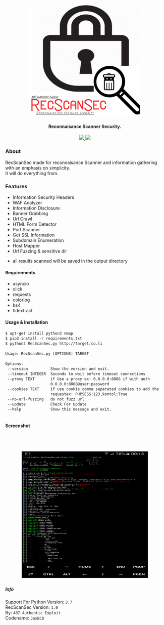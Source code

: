 <h1 align="center">
    <br>
    <a href="https://github.com/jaxBCD/RecScanSec">
    <img src="src/utils/RecScanSec.png" alt="RecScanSec" width="350" height="350">
    </a>
    <br>    
</h1>

<h4 align="center">Reconnaisance Scanner Security.</h4>
<p align="center">
   <a href="https://github.com/jaxBCD/RecScanSec">
      <img src="https://img.shields.io/badge/RecScanSec-👣-brightgreen.svg">
   </a>
   
   <a href="https://www.python.org">
      <img src="https://img.shields.io/badge/python-3.x-blue.svg">
   </a>
</p>

### About
 RecScanSec made for reconnaisance Scanner and information gathering with an emphasis on simplicity.<br> 
 It will do everything from.</br>

### Features
 * Information Security Headers
 * WAF Analyzer
 * Information Disclosure
 * Banner Grabbing
 * Url Crawl
 * HTML Form Detector
 * Port Scanner
 * Get SSL Information
 * Subdomain Enumeration
 * Host Mapper
 * Url Fuzzing & sensitive dir
 - all results scanned will be saved in the output directory

#### Requirements
 * asyncio
 * click
 * requests
 * colorlog
 * bs4
 * tldextract

#### Usage & Installation
 ```
 $ apt-get install python3 nmap
 $ pip3 install -r requirements.txt
 $ python3 RecScanSec.py http://target.co.li
 
Usage: RecScanSec.py [OPTIONS] TARGET

Options:
  --version          Show the version and exit.
  --timeout INTEGER  Seconds to wait before timeout connections
  --proxy TEXT       if Use a proxy ex: 0.0.0.0:8888 if with auth
                     0.0.0.0:8888@user:password
  --cookies TEXT     if use cookie comma separated cookies to add the
                     requestex: PHPSESS:123,kontol:True
  --no-url-fuzzing   do not fuzz url
  --update           Check For Update
  --help             Show this message and exit.
     
 ```
#### Screenshot
<h1 align="center">
    <br>
    <a href="https://github.com/jaxBCD/RecScanSec">
    <img src="src/utils/SS.png" alt="ReconT" width="400" height="400">
    </a>
    </br>
</h1>    

##### Info
 Support For Python Version: ```3.7```<br>
 RecScanSec Version: ```1.0```<br>
 By: ```407 Authentic Exploit ```<br>
 Codename: ```JaxBCD```<br> 